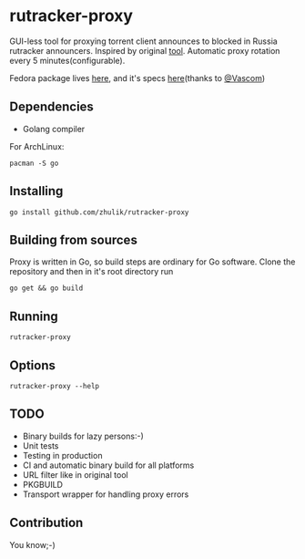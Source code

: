 # rutracker-proxy
GUI-less tool for proxying torrent client announces to blocked in Russia rutracker announcers.
Inspired by original [tool](https://github.com/RutrackerOrg/rutracker-proxy). Automatic proxy
rotation every 5 minutes(configurable).

Fedora package lives [here](http://koji.russianfedora.pro/koji/packageinfo?packageID=140), and it's specs
[here](https://github.com/RussianFedora/rutracker-proxy)(thanks to [@Vascom](https://github.com/vascom))

## Dependencies
* Golang compiler

For ArchLinux:

`pacman -S go`

## Installing
`go install github.com/zhulik/rutracker-proxy`

## Building from sources
Proxy is written in Go, so build steps are ordinary for Go software. Clone the repository and
then in it's root directory run

`go get && go build`

## Running

`rutracker-proxy`

## Options

`rutracker-proxy --help`

## TODO
* Binary builds for lazy persons:-)
* Unit tests
* Testing in production
* CI and automatic binary build for all platforms
* URL filter like in original tool
* PKGBUILD
* Transport wrapper for handling proxy errors

## Contribution
You know;-)
